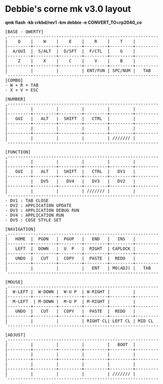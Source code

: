 # Debbie's corne mk v3.0 layout

**<compile> qmk flash -kb crkbd/rev1 -km debbie -e CONVERT_TO=rp2040_ce**

<pre>
[BASE - QWERTY]
,-----------------------------------------------------------------------------------------------------------------------.
|    Q    |    W    |    E    |    R    |    T    |         |         |    Y    |    U    |    I    |    O    |    P    |
|---------+---------+---------+---------+---------+---------+---------+---------+---------+---------+---------+---------|
|  A/GUI  |  S/ALT  |  D/SFT  |  F/CTL  |    G    |         |         |    H    |  J/CTL  |  K/SFT  |  L/ALT  |  ;/GUI  |
|---------+---------+---------+---------+---------+---------+---------+---------+---------+---------+---------+---------|
|    Z    |    X    |    C    |    V    |    B    |         |         |    N    |    M    |    ,    |    .    |   RALT  |
|---------+---------+---------+---------+---------+---------+---------+---------+---------+---------+---------+---------|
|         |         |         | ENT/FUN | SPC/NUM |   TAB   |         | B S/NAV | DEL/MUS |         |         |         |
`-----------------------------------------------------------------------------------------------------------------------'
[COMBO]
- W + R = TAB
- X + V = ESC
</pre>

<pre>
[NUMBER]
,-----------------------------------------------------------------------------------------------------------------------.
|         |         |         |         |         |         |         |    [    |    7    |    8    |    9    |    ]    |
|---------+---------+---------+---------+---------+---------+---------+---------+---------+---------+---------+---------|
|   GUI   |   ALT   |  SHIFT  |   CTRL  |         |         |         |    '    |    4    |    5    |    6    |    `    |
|---------+---------+---------+---------+---------+---------+---------+---------+---------+---------+---------+---------|
|         |         |         |         |         |         |         |    /    |    1    |    2    |    3    |    \    |
|---------+---------+---------+---------+---------+---------+---------+---------+---------+---------+---------+---------|
|         |         |         |         | /////// |         |    =    |    0    |    -    |         |         |         |
`-----------------------------------------------------------------------------------------------------------------------'
</pre>

<pre>
[FUNCTION]
,-----------------------------------------------------------------------------------------------------------------------.
|         |         |         |         |         |         |         |  PRSCR  |    F7   |    F8   |    F9   |   F12   |
|---------+---------+---------+---------+---------+---------+---------+---------+---------+---------+---------+---------|
|   GUI   |   ALT   |  SHIFT  |   CTRL  |   DV1   |         |         |         |    F4   |    F5   |    F6   |   F11   |
|---------+---------+---------+---------+---------+---------+---------+---------+---------+---------+---------+---------|
|         |   DV5   |   DV4   |   DV3   |   DV2   |         |         |         |    F1   |    F2   |    F3   |   F10   |
|---------+---------+---------+---------+---------+---------+---------+---------+---------+---------+---------+---------|
|         |         |         | /////// |         |         |    =    |   APP   |   DEL   |         |         |         |
`-----------------------------------------------------------------------------------------------------------------------'
- DV1 : TAB CLOSE
- DV2 : APPLICATION UPDATE
- DV3 : APPLICATION DEBUG RUN
- DV4 : APPLICATION RUN
- DV5 : COSE STYLE SET
</pre>


<pre>
[NAVIGATION]
,-----------------------------------------------------------------------------------------------------------------------.
|   HOME  |  PGDN   |  PGUP   |   END   |   INS   |         |         |         |         |         |         |         |
|---------+---------+---------+---------+---------+---------+---------+---------+---------+---------+---------+---------|
|   LEFT  |  DOWN   |  U  P   |  RIGHT  | CAPLOCK |         |         |         |   CTRL  |  SHIFT  |   ALT   |   GUI   |
|---------+---------+---------+---------+---------+---------+---------+---------+---------+---------+---------+---------|
|   UNDO  |   CUT   |  COPY   |  PASTE  |  REDO   |         |         |         |         |         |         |         |
|---------+---------+---------+---------+---------+---------+---------+---------+---------+---------+---------+---------|
|         |         |         |   ENT   | MO(ADJ) |   TAB   |         | /////// |         |         |         |         |
`-----------------------------------------------------------------------------------------------------------------------'
</pre>

<pre>
[MOUSE]
,-----------------------------------------------------------------------------------------------------------------------.
|  W-LEFT |  W-DOWN |  W-U P  | W-RIGHT |         |         |         |         |         |         |         |         |
|---------+---------+---------+---------+---------+---------+---------+---------+---------+---------+---------+---------|
|  M-LEFT  | M-DOWN |  M-U P  | M-RIGHT |         |         |         |         |   CTRL  |  SHIFT  |   ALT   |   GUI   |
|---------+---------+---------+---------+---------+---------+---------+---------+---------+---------+---------+---------|
|   UNDO  |   CUT   |  COPY   |  PASTE  |  REDO   |         |         |         |         |         |         |         |
|---------+---------+---------+---------+---------+---------+---------+---------+---------+---------+---------+---------|
|         |         |         | RIGHT CL| LEFT CL | MID CL  |         |         | /////// |         |         |         |
`-----------------------------------------------------------------------------------------------------------------------'
</pre>

<pre>
[ADJUST]
,-----------------------------------------------------------------------------------------------------------------------.
|         |         |         |         |   BOOT  |         |         |         | RGB TG  |  RGB +  |  HUE +  |  HUE -  |
|---------+---------+---------+---------+---------+---------+---------+---------+---------+---------+---------+---------|
|         |         |         |         |         |         |         |         |  EFF +  |  EFF -  |  SAT +  |  SAT -  |
|---------+---------+---------+---------+---------+---------+---------+---------+---------+---------+---------+---------|
|         |         |         |         |         |         |         | NUMLOCK |         |         |  BRT +  |  BRT -  |
|---------+---------+---------+---------+---------+---------+---------+---------+---------+---------+---------+---------|
|         |         |         |         | /////// |         |         | /////// |         |         |         |         |
`-----------------------------------------------------------------------------------------------------------------------'
</pre>




